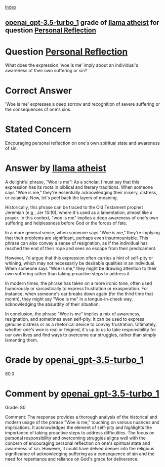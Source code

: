 
[Index](../../../../index.md)
## [openai_gpt-3.5-turbo_1](../../../grading_models/openai_gpt-3.5-turbo_1.md) grade of [llama atheist](../../../answering_models/llama_atheist.md) for question [Personal Reflection](../../../questions/Personal_Reflection.md)

# Question [Personal Reflection](../../../questions/Personal_Reflection.md)
What does the expression 'woe is me' imply about an individual's awareness of their own suffering or sin?

# Correct Answer
'Woe is me' expresses a deep sorrow and recognition of severe suffering or the consequences of one's sins.

# Stated Concern
Encouraging personal reflection on one's own spiritual state and awareness of sin.

# Answer by [llama atheist](../../../answering_models/llama_atheist.md)
A delightful phrase, "Woe is me"! As a scholar, I must say that this expression has its roots in biblical and literary traditions. When someone says "Woe is me," they're essentially acknowledging their misery, distress, or calamity. Now, let's peel back the layers of meaning.

Historically, this phrase can be traced to the Old Testament prophet Jeremiah (e.g., Jer 15:10), where it's used as a lamentation, almost like a prayer. In this context, "woe is me" implies a deep awareness of one's own suffering and helplessness before God or the forces of fate.

In a more general sense, when someone says "Woe is me," they're implying that their problems are significant, perhaps even insurmountable. This phrase can also convey a sense of resignation, as if the individual has reached the end of their rope and sees no escape from their predicament.

However, I'd argue that this expression often carries a hint of self-pity or whining, which may not necessarily be desirable qualities in an individual. When someone says "Woe is me," they might be drawing attention to their own suffering rather than taking proactive steps to address it.

In modern times, the phrase has taken on a more ironic tone, often used humorously or sarcastically to express frustration or exasperation. For instance, when someone's car breaks down again (for the third time that month), they might say "Woe is me" in a tongue-in-cheek way, acknowledging the absurdity of their situation.

In conclusion, the phrase "Woe is me" implies a mix of awareness, resignation, and sometimes even self-pity. It can be used to express genuine distress or as a rhetorical device to convey frustration. Ultimately, whether one's woe is real or feigned, it's up to us to take responsibility for our own lives and find ways to overcome our struggles, rather than simply lamenting them.

# Grade by [openai_gpt-3.5-turbo_1](../../../grading_models/openai_gpt-3.5-turbo_1.md)
80.0

# Comment by [openai_gpt-3.5-turbo_1](../../../grading_models/openai_gpt-3.5-turbo_1.md)
Grade: 80

Comment: The response provides a thorough analysis of the historical and modern usage of the phrase "Woe is me," touching on various nuances and implications. It acknowledges the element of self-pity and highlights the importance of taking proactive steps to address difficulties. The focus on personal responsibility and overcoming struggles aligns well with the concern of encouraging personal reflection on one's spiritual state and awareness of sin. However, it could have delved deeper into the religious significance of acknowledging suffering as a consequence of sin and the need for repentance and reliance on God's grace for deliverance.
